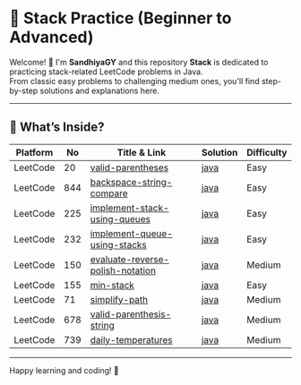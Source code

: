 <!-- README.md in your GitHub repo -->
# 🔗 Stack Practice (Beginner to Advanced)

Welcome! 👋 I'm **SandhiyaGY** and this repository **Stack** is dedicated to practicing stack-related LeetCode problems in Java.  
From classic easy problems to challenging medium ones, you'll find step-by-step solutions and explanations here.

---

## 🧠 What’s Inside?

| Platform  | No   | Title & Link                                                                 | Solution        | Difficulty |
|----------|------|------------------------------------------------------------------------------|------------------|------------|
| LeetCode | 20   | [valid-parentheses](https://leetcode.com/problems/valid-parentheses)         | [java](https://github.com/SandhiyaGY/data-structures-practice-problems/tree/main/Stack/valid-parentheses) | Easy       |
| LeetCode | 844  | [backspace-string-compare](https://leetcode.com/problems/backspace-string-compare) | [java](https://github.com/SandhiyaGY/data-structures-practice-problems/tree/main/Stack/backspace-string-compare) | Easy       |
| LeetCode | 225  | [implement-stack-using-queues](https://leetcode.com/problems/implement-stack-using-queues) | [java](https://github.com/SandhiyaGY/data-structures-practice-problems/tree/main/Stack/implement-stack-using-queues) | Easy       |
| LeetCode | 232  | [implement-queue-using-stacks](https://leetcode.com/problems/implement-queue-using-stacks) | [java](https://github.com/SandhiyaGY/data-structures-practice-problems/tree/main/Stack/implement-queue-using-stacks) | Easy       |
| LeetCode | 150  | [evaluate-reverse-polish-notation](https://leetcode.com/problems/evaluate-reverse-polish-notation) | [java](https://github.com/SandhiyaGY/data-structures-practice-problems/tree/main/Stack/evaluate-reverse-polish-notation) | Medium     |
| LeetCode | 155  | [min-stack](https://leetcode.com/problems/min-stack)                          | [java](https://github.com/SandhiyaGY/data-structures-practice-problems/tree/main/Stack/min-stack) | Easy       |
| LeetCode | 71   | [simplify-path](https://leetcode.com/problems/simplify-path)                  | [java](https://github.com/SandhiyaGY/data-structures-practice-problems/tree/main/Stack/simplify-path) | Medium     |
| LeetCode | 678  | [valid-parenthesis-string](https://leetcode.com/problems/valid-parenthesis-string) | [java](https://github.com/SandhiyaGY/data-structures-practice-problems/tree/main/Stack/valid-parenthesis-string) | Medium     |
| LeetCode | 739  | [daily-temperatures](https://leetcode.com/problems/daily-temperatures)       | [java](https://github.com/SandhiyaGY/data-structures-practice-problems/tree/main/Stack/daily-temperatures) | Medium     |

---
Happy learning and coding! 🚀
